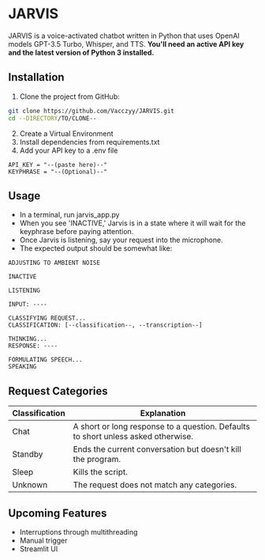 # JARVIS

JARVIS is a voice-activated chatbot written in Python that uses OpenAI models GPT-3.5 Turbo, Whisper, and TTS. 
**You'll need an active API key and the latest version of Python 3 installed.**

## Installation

1. Clone the project from GitHub:
```bash
git clone https://github.com/Vacczyy/JARVIS.git
cd --DIRECTORY/TO/CLONE--
```
2. Create a Virtual Environment
3. Install dependencies from requirements.txt
4. Add your API key to a .env file
```plaintext
API_KEY = "--(paste here)--"
KEYPHRASE = "--(Optional)--"
```
## Usage

- In a terminal, run jarvis_app.py
- When you see 'INACTIVE,' Jarvis is in a state where it will wait for the keyphrase before paying attention.
- Once Jarvis is listening, say your request into the microphone.
- The expected output should be somewhat like:
```plaintext
ADJUSTING TO AMBIENT NOISE

INACTIVE

LISTENING

INPUT: ----

CLASSIFYING REQUEST...
CLASSIFICATION: [--classification--, --transcription--]

THINKING...
RESPONSE: ----

FORMULATING SPEECH...
SPEAKING
```

## Request Categories

|Classification|Explanation|
|-|-|
|Chat|A short or long response to a question. Defaults to short unless asked otherwise.|
|Standby|Ends the current conversation but doesn't kill the program.|
|Sleep|Kills the script.|
|Unknown|The request does not match any categories.|

## Upcoming Features

- Interruptions through multithreading
- Manual trigger
- Streamlit UI